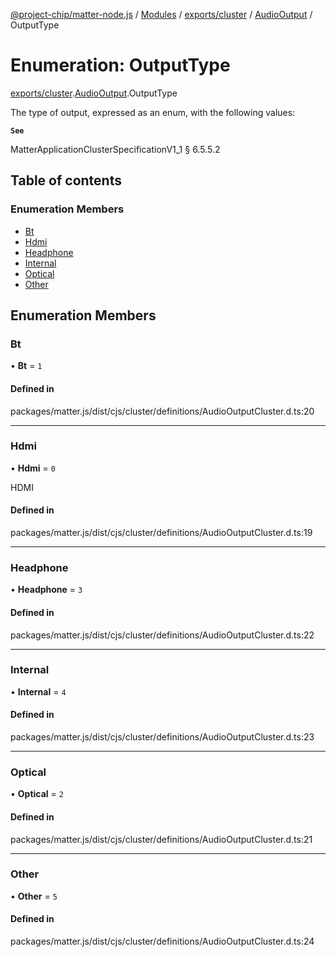[@project-chip/matter-node.js](../README.md) / [Modules](../modules.md) / [exports/cluster](../modules/exports_cluster.md) / [AudioOutput](../modules/exports_cluster.AudioOutput.md) / OutputType

# Enumeration: OutputType

[exports/cluster](../modules/exports_cluster.md).[AudioOutput](../modules/exports_cluster.AudioOutput.md).OutputType

The type of output, expressed as an enum, with the following values:

**`See`**

MatterApplicationClusterSpecificationV1_1 § 6.5.5.2

## Table of contents

### Enumeration Members

- [Bt](exports_cluster.AudioOutput.OutputType.md#bt)
- [Hdmi](exports_cluster.AudioOutput.OutputType.md#hdmi)
- [Headphone](exports_cluster.AudioOutput.OutputType.md#headphone)
- [Internal](exports_cluster.AudioOutput.OutputType.md#internal)
- [Optical](exports_cluster.AudioOutput.OutputType.md#optical)
- [Other](exports_cluster.AudioOutput.OutputType.md#other)

## Enumeration Members

### Bt

• **Bt** = ``1``

#### Defined in

packages/matter.js/dist/cjs/cluster/definitions/AudioOutputCluster.d.ts:20

___

### Hdmi

• **Hdmi** = ``0``

HDMI

#### Defined in

packages/matter.js/dist/cjs/cluster/definitions/AudioOutputCluster.d.ts:19

___

### Headphone

• **Headphone** = ``3``

#### Defined in

packages/matter.js/dist/cjs/cluster/definitions/AudioOutputCluster.d.ts:22

___

### Internal

• **Internal** = ``4``

#### Defined in

packages/matter.js/dist/cjs/cluster/definitions/AudioOutputCluster.d.ts:23

___

### Optical

• **Optical** = ``2``

#### Defined in

packages/matter.js/dist/cjs/cluster/definitions/AudioOutputCluster.d.ts:21

___

### Other

• **Other** = ``5``

#### Defined in

packages/matter.js/dist/cjs/cluster/definitions/AudioOutputCluster.d.ts:24
